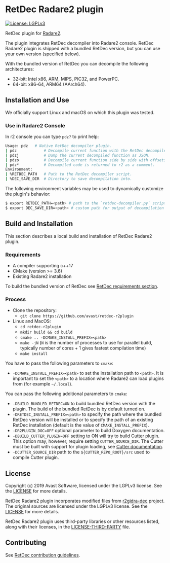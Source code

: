 # RetDec Radare2 plugin
[![License: LGPLv3](https://img.shields.io/github/license/avast/retdec-r2plugin)](https://www.gnu.org/licenses/lgpl-3.0)

RetDec plugin for [Radare2](https://github.com/radareorg/radare2).

The plugin integrates RetDec decompiler into Radare2 console. RetDec Radare2 plugin is shipped with a bundled RetDec version, but you can use your own version (specified below).

With the bundled version of RetDec you can decompile the following architectures:
* 32-bit: Intel x86, ARM, MIPS, PIC32, and PowerPC.
* 64-bit: x86-64, ARM64 (AArch64).

## Installation and Use

We officially support Linux and macOS on which this plugin was tested.

### Use in Radare2 Console

In r2 console you can type `pdz?` to print help:

```bash
Usage: pdz   # Native RetDec decompiler plugin.
| pdz            # Decompile current function with the RetDec decompiler.
| pdzj           # Dump the current decompiled function as JSON.
| pdzo           # Decompile current function side by side with offsets.
| pdz*           # Decompiled code is returned to r2 as a comment.
Environment:
| %RETDEC_PATH   # Path to the RetDec decompiler script.
| %DEC_SAVE_DIR  # Directory to save decompilation into.
```

The following environment variables may be used to dynamically customize the plugin's behavior:

```bash
$ export RETDEC_PATH=<path> # path to the `retdec-decompiler.py` script to be used for decompilation.
$ export DEC_SAVE_DIR=<path> # custom path for output of decompilation to be saved to.
```

## Build and Installation

This section describes a local build and installation of RetDec Radare2 plugin.

### Requirements

* A compiler supporting c++17
* CMake (version >= 3.6)
* Existing Radare2 installation

To build the bundled version of RetDec see [RetDec requirements section](https://github.com/avast/retdec#requirements).

### Process

* Clone the repository:
  * `git clone https://github.com/avast/retdec-r2plugin`
* Linux and MacOS:
  * `cd retdec-r2plugin`
  * `mkdir build && cd build`
  * `cmake .. -DCMAKE_INSTALL_PREFIX=<path>`
  * `make -jN` (`N` is the number of processes to use for parallel build, typically number of cores + 1 gives fastest compilation time)
  * `make install`

You have to pass the following parameters to `cmake`:
* `-DCMAKE_INSTALL_PREFIX=<path>` to set the installation path to `<path>`. It is important to set the `<path>` to a location where Radare2 can load plugins from (for example `~/.local`).

You can pass the following additional parameters to `cmake`:
* `-DBUILD_BUNDLED_RETDEC=ON` to build bundled RetDec version with the plugin. The build of the bundled RetDec is by default turned on.
* `-DRETDEC_INSTALL_PREFIX=<path>` to specify the path where the bundled RetDec version will be installed or to specify the path of an existing RetDec installation (default is the value of `CMAKE_INSTALL_PREFIX`).
* `-DR2PLUGIN_DOC=OFF` optional parameter to build Doxygen documentation.
* `-DBUILD_CUTTER_PLUGIN=OFF` setting to ON will try to build Cutter plugin. This option may, however, require setting `CUTTER_SOURCE_DIR`. The Cutter must be built with support for plugin loading, see [Cutter documentation](https://cutter.re/docs/plugins.html).
* `-DCUTTER_SOURCE_DIR` path to the `${CUTTER_REPO_ROOT}/src` used to compile Cutter plugin.

## License

Copyright (c) 2019 Avast Software, licensed under the LGPLv3 license. See the [LICENSE](https://github.com/avast/retdec-r2plugin/blob/master/LICENSE) for more details.

RetDec Radare2 plugin incorporates modified files from [r2gidra-dec](https://github.com/radareorg/r2ghidra-dec) project. The original sources are licensed under the LGPLv3 license. See the [LICENSE](https://github.com/radareorg/r2ghidra-dec/blob/master/COPYING) for more details.

RetDec Radare2 plugin uses third-party libraries or other resources listed, along with their licenses, in the [LICENSE-THIRD-PARTY](https://github.com/avast/retdec-r2plugin/blob/master/LICENSE-THIRD-PARTY) file.

## Contributing

See [RetDec contribution guidelines](https://github.com/avast/retdec/wiki/Contribution-Guidelines).
